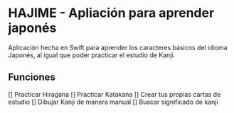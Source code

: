# HAJIME - Apliación para aprender japonés

Aplicación hecha en Swift para aprender los caracteres básicos del idioma Japonés, al igual que poder practicar el estudio de Kanji.

## Funciones

[] Practicar Hiragana
[] Practicar Katakana
[] Crear tus propias cartas de estudio
[] Dibujar Kanji de manera manual
[] Buscar significado de kanji